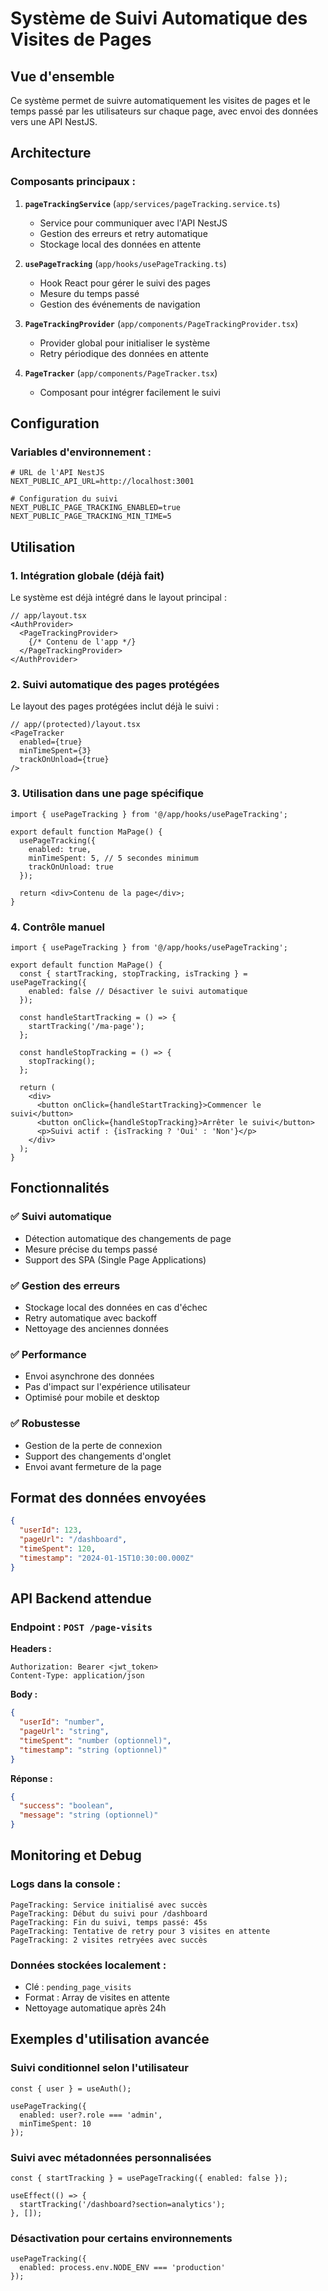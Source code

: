 # Système de Suivi Automatique des Visites de Pages

## Vue d'ensemble

Ce système permet de suivre automatiquement les visites de pages et le temps passé par les utilisateurs sur chaque page, avec envoi des données vers une API NestJS.

## Architecture

### Composants principaux :

1. **`pageTrackingService`** (`app/services/pageTracking.service.ts`)
   - Service pour communiquer avec l'API NestJS
   - Gestion des erreurs et retry automatique
   - Stockage local des données en attente

2. **`usePageTracking`** (`app/hooks/usePageTracking.ts`)
   - Hook React pour gérer le suivi des pages
   - Mesure du temps passé
   - Gestion des événements de navigation

3. **`PageTrackingProvider`** (`app/components/PageTrackingProvider.tsx`)
   - Provider global pour initialiser le système
   - Retry périodique des données en attente

4. **`PageTracker`** (`app/components/PageTracker.tsx`)
   - Composant pour intégrer facilement le suivi

## Configuration

### Variables d'environnement :

```env
# URL de l'API NestJS
NEXT_PUBLIC_API_URL=http://localhost:3001

# Configuration du suivi
NEXT_PUBLIC_PAGE_TRACKING_ENABLED=true
NEXT_PUBLIC_PAGE_TRACKING_MIN_TIME=5
```

## Utilisation

### 1. Intégration globale (déjà fait)

Le système est déjà intégré dans le layout principal :

```tsx
// app/layout.tsx
<AuthProvider>
  <PageTrackingProvider>
    {/* Contenu de l'app */}
  </PageTrackingProvider>
</AuthProvider>
```

### 2. Suivi automatique des pages protégées

Le layout des pages protégées inclut déjà le suivi :

```tsx
// app/(protected)/layout.tsx
<PageTracker 
  enabled={true}
  minTimeSpent={3}
  trackOnUnload={true}
/>
```

### 3. Utilisation dans une page spécifique

```tsx
import { usePageTracking } from '@/app/hooks/usePageTracking';

export default function MaPage() {
  usePageTracking({
    enabled: true,
    minTimeSpent: 5, // 5 secondes minimum
    trackOnUnload: true
  });

  return <div>Contenu de la page</div>;
}
```

### 4. Contrôle manuel

```tsx
import { usePageTracking } from '@/app/hooks/usePageTracking';

export default function MaPage() {
  const { startTracking, stopTracking, isTracking } = usePageTracking({
    enabled: false // Désactiver le suivi automatique
  });

  const handleStartTracking = () => {
    startTracking('/ma-page');
  };

  const handleStopTracking = () => {
    stopTracking();
  };

  return (
    <div>
      <button onClick={handleStartTracking}>Commencer le suivi</button>
      <button onClick={handleStopTracking}>Arrêter le suivi</button>
      <p>Suivi actif : {isTracking ? 'Oui' : 'Non'}</p>
    </div>
  );
}
```

## Fonctionnalités

### ✅ Suivi automatique
- Détection automatique des changements de page
- Mesure précise du temps passé
- Support des SPA (Single Page Applications)

### ✅ Gestion des erreurs
- Stockage local des données en cas d'échec
- Retry automatique avec backoff
- Nettoyage des anciennes données

### ✅ Performance
- Envoi asynchrone des données
- Pas d'impact sur l'expérience utilisateur
- Optimisé pour mobile et desktop

### ✅ Robustesse
- Gestion de la perte de connexion
- Support des changements d'onglet
- Envoi avant fermeture de la page

## Format des données envoyées

```json
{
  "userId": 123,
  "pageUrl": "/dashboard",
  "timeSpent": 120,
  "timestamp": "2024-01-15T10:30:00.000Z"
}
```

## API Backend attendue

### Endpoint : `POST /page-visits`

**Headers :**
```
Authorization: Bearer <jwt_token>
Content-Type: application/json
```

**Body :**
```json
{
  "userId": "number",
  "pageUrl": "string",
  "timeSpent": "number (optionnel)",
  "timestamp": "string (optionnel)"
}
```

**Réponse :**
```json
{
  "success": "boolean",
  "message": "string (optionnel)"
}
```

## Monitoring et Debug

### Logs dans la console :

```
PageTracking: Service initialisé avec succès
PageTracking: Début du suivi pour /dashboard
PageTracking: Fin du suivi, temps passé: 45s
PageTracking: Tentative de retry pour 3 visites en attente
PageTracking: 2 visites retryées avec succès
```

### Données stockées localement :

- Clé : `pending_page_visits`
- Format : Array de visites en attente
- Nettoyage automatique après 24h

## Exemples d'utilisation avancée

### Suivi conditionnel selon l'utilisateur

```tsx
const { user } = useAuth();

usePageTracking({
  enabled: user?.role === 'admin',
  minTimeSpent: 10
});
```

### Suivi avec métadonnées personnalisées

```tsx
const { startTracking } = usePageTracking({ enabled: false });

useEffect(() => {
  startTracking('/dashboard?section=analytics');
}, []);
```

### Désactivation pour certains environnements

```tsx
usePageTracking({
  enabled: process.env.NODE_ENV === 'production'
});
``` 